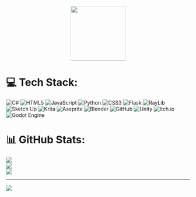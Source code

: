 <div align="center">
  <img height="150" src="https://media3.giphy.com/media/v1.Y2lkPTc5MGI3NjExYzQ5ZGhrenQ3cnl3cjJ4bTh2ZXNnd3l4ajQ5dW1rdGtudDVsaTljbiZlcD12MV9pbnRlcm5hbF9naWZfYnlfaWQmY3Q9Zw/JqmupuTVZYaQX5s094/giphy.gif"  />
</div>

###

# 💻 Tech Stack:
![C#](https://img.shields.io/badge/c%23-%23239120.svg?style=for-the-badge&logo=csharp&logoColor=white) ![HTML5](https://img.shields.io/badge/html5-%23E34F26.svg?style=for-the-badge&logo=html5&logoColor=white) ![JavaScript](https://img.shields.io/badge/javascript-%23323330.svg?style=for-the-badge&logo=javascript&logoColor=%23F7DF1E) ![Python](https://img.shields.io/badge/python-3670A0?style=for-the-badge&logo=python&logoColor=ffdd54) ![CSS3](https://img.shields.io/badge/css3-%231572B6.svg?style=for-the-badge&logo=css3&logoColor=white) ![Flask](https://img.shields.io/badge/flask-%23000.svg?style=for-the-badge&logo=flask&logoColor=white) ![RayLib](https://img.shields.io/badge/RAYLIB-FFFFFF?style=for-the-badge&logo=raylib&logoColor=black) ![Sketch Up](https://img.shields.io/badge/SketchUp-005F9E?style=for-the-badge&logo=sketchup&logoColor=white) ![Krita](https://img.shields.io/badge/Krita-203759?style=for-the-badge&logo=krita&logoColor=EEF37B) ![Aseprite](https://img.shields.io/badge/Aseprite-FFFFFF?style=for-the-badge&logo=Aseprite&logoColor=#7D929E) ![Blender](https://img.shields.io/badge/blender-%23F5792A.svg?style=for-the-badge&logo=blender&logoColor=white) ![GitHub](https://img.shields.io/badge/github-%23121011.svg?style=for-the-badge&logo=github&logoColor=white) ![Unity](https://img.shields.io/badge/unity-%23000000.svg?style=for-the-badge&logo=unity&logoColor=white) ![Itch.io](https://img.shields.io/badge/Itch-%23FF0B34.svg?style=for-the-badge&logo=Itch.io&logoColor=white) ![Godot Engine](https://img.shields.io/badge/GODOT-%23FFFFFF.svg?style=for-the-badge&logo=godot-engine)
# 📊 GitHub Stats:
![](https://github-readme-stats.vercel.app/api?username=M4th3wss&theme=dark&hide_border=false&include_all_commits=true&count_private=false)<br/>
![](https://nirzak-streak-stats.vercel.app/?user=M4th3wss&theme=dark&hide_border=false)<br/>
![](https://github-readme-stats.vercel.app/api/top-langs/?username=M4th3wss&theme=dark&hide_border=false&include_all_commits=true&count_private=false&layout=compact)

---
[![](https://visitcount.itsvg.in/api?id=M4th3wss&icon=0&color=0)](https://visitcount.itsvg.in)

<!-- Proudly created with GPRM ( https://gprm.itsvg.in ) -->
